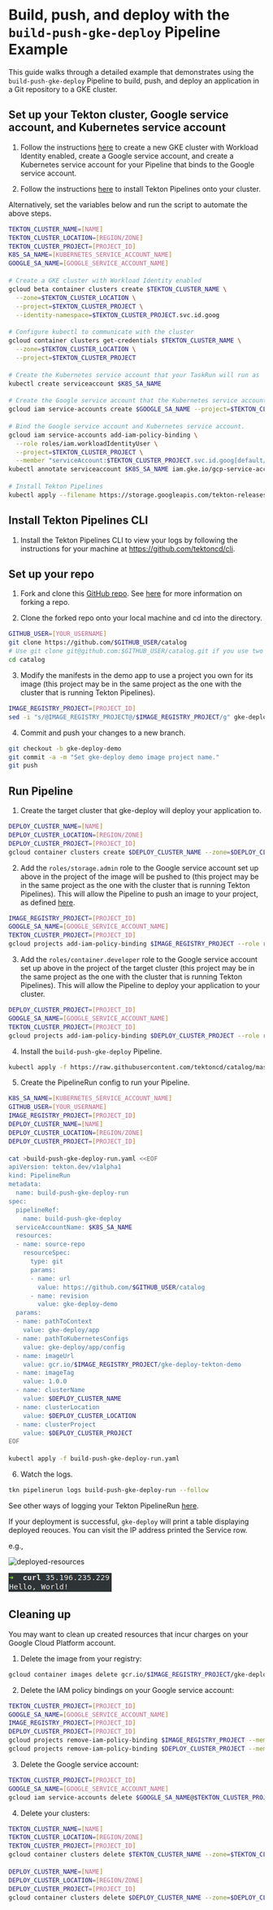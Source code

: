 # Build, push, and deploy with the `build-push-gke-deploy` Pipeline Example

This guide walks through a detailed example that demonstrates using the `build-push-gke-deploy` Pipeline to build, push, and deploy an application in a Git repository to a GKE cluster.

## Set up your Tekton cluster, Google service account, and Kubernetes service account

1. Follow the instructions [here](https://cloud.google.com/kubernetes-engine/docs/how-to/workload-identity#enable_workload_identity_on_a_new_cluster) to create a new GKE cluster with Workload Identity enabled, create a Google service account, and create a Kubernetes service account for your Pipeline that binds to the Google service account.

1. Follow the instructions [here](https://github.com/tektoncd/pipeline/blob/master/docs/install.md#installing-tekton-pipelines-1) to install Tekton Pipelines onto your cluster.

  Alternatively, set the variables below and run the script to automate the above steps.
  ```bash
  TEKTON_CLUSTER_NAME=[NAME]
  TEKTON_CLUSTER_LOCATION=[REGION/ZONE]
  TEKTON_CLUSTER_PROJECT=[PROJECT_ID]
  K8S_SA_NAME=[KUBERNETES_SERVICE_ACCOUNT_NAME]
  GOOGLE_SA_NAME=[GOOGLE_SERVICE_ACCOUNT_NAME]

  # Create a GKE cluster with Workload Identity enabled
  gcloud beta container clusters create $TEKTON_CLUSTER_NAME \
    --zone=$TEKTON_CLUSTER_LOCATION \
    --project=$TEKTON_CLUSTER_PROJECT \
    --identity-namespace=$TEKTON_CLUSTER_PROJECT.svc.id.goog

  # Configure kubectl to communicate with the cluster
  gcloud container clusters get-credentials $TEKTON_CLUSTER_NAME \
    --zone=$TEKTON_CLUSTER_LOCATION \
    --project=$TEKTON_CLUSTER_PROJECT

  # Create the Kubernetes service account that your TaskRun will run as
  kubectl create serviceaccount $K8S_SA_NAME

  # Create the Google service account that the Kubernetes service account will bind to
  gcloud iam service-accounts create $GOOGLE_SA_NAME --project=$TEKTON_CLUSTER_PROJECT

  # Bind the Google service account and Kubernetes service account.
  gcloud iam service-accounts add-iam-policy-binding \
    --role roles/iam.workloadIdentityUser \
    --project=$TEKTON_CLUSTER_PROJECT \
    --member "serviceAccount:$TEKTON_CLUSTER_PROJECT.svc.id.goog[default/$K8S_SA_NAME]" $GOOGLE_SA_NAME@$TEKTON_CLUSTER_PROJECT.iam.gserviceaccount.com
  kubectl annotate serviceaccount $K8S_SA_NAME iam.gke.io/gcp-service-account=$GOOGLE_SA_NAME@$TEKTON_CLUSTER_PROJECT.iam.gserviceaccount.com

  # Install Tekton Pipelines
  kubectl apply --filename https://storage.googleapis.com/tekton-releases/pipeline/latest/release.yaml
  ```

## Install Tekton Pipelines CLI

1. Install the Tekton Pipelines CLI to view your logs by following the instructions for your machine at https://github.com/tektoncd/cli.

## Set up your repo

1. Fork and clone this [GitHub repo](https://github.com/tektoncd/catalog). See [here](https://help.github.com/en/github/getting-started-with-github/fork-a-repo) for more information on forking a repo.

2. Clone the forked repo onto your local machine and cd into the directory.

  ```bash
  GITHUB_USER=[YOUR_USERNAME]
  git clone https://github.com/$GITHUB_USER/catalog
  # Use git clone git@github.com:$GITHUB_USER/catalog.git if you use two factor authentication
  cd catalog
  ```

3. Modify the manifests in the demo app to use a project you own for its image (this project may be in the same project as the one with the cluster that is running Tekton Pipelines).

  ```bash
  IMAGE_REGISTRY_PROJECT=[PROJECT_ID]
  sed -i "s/@IMAGE_REGISTRY_PROJECT@/$IMAGE_REGISTRY_PROJECT/g" gke-deploy/app/config/app.yaml
  ```

4. Commit and push your changes to a new branch.

  ```bash
  git checkout -b gke-deploy-demo
  git commit -a -m "Set gke-deploy demo image project name."
  git push
  ```

## Run Pipeline

1. Create the target cluster that gke-deploy will deploy your application to.

  ```bash
  DEPLOY_CLUSTER_NAME=[NAME]
  DEPLOY_CLUSTER_LOCATION=[REGION/ZONE]
  DEPLOY_CLUSTER_PROJECT=[PROJECT_ID]
  gcloud container clusters create $DEPLOY_CLUSTER_NAME --zone=$DEPLOY_CLUSTER_LOCATION --project=$DEPLOY_CLUSTER_PROJECT
  ```

2. Add the `roles/storage.admin` role to the Google service account set up above in the project of the image will be pushed to (this project may be in the same project as the one with the cluster that is running Tekton Pipelines). This will allow the Pipeline to push an image to your project, as defined [here](https://cloud.google.com/container-registry/docs/access-control).

  ```bash
  IMAGE_REGISTRY_PROJECT=[PROJECT_ID]
  GOOGLE_SA_NAME=[GOOGLE_SERVICE_ACCOUNT_NAME]
  TEKTON_CLUSTER_PROJECT=[PROJECT_ID]
  gcloud projects add-iam-policy-binding $IMAGE_REGISTRY_PROJECT --role roles/storage.admin --member "serviceAccount:$GOOGLE_SA_NAME@$TEKTON_CLUSTER_PROJECT.iam.gserviceaccount.com" --project=$IMAGE_REGISTRY_PROJECT
  ```

3. Add the `roles/container.developer` role to the Google service account set up above in the project of the target cluster (this project may be in the same project as the one with the cluster that is running Tekton Pipelines). This will allow the Pipeline to deploy your application to your cluster.

  ```bash
  DEPLOY_CLUSTER_PROJECT=[PROJECT_ID]
  GOOGLE_SA_NAME=[GOOGLE_SERVICE_ACCOUNT_NAME]
  TEKTON_CLUSTER_PROJECT=[PROJECT_ID]
  gcloud projects add-iam-policy-binding $DEPLOY_CLUSTER_PROJECT --role roles/container.developer --member "serviceAccount:$GOOGLE_SA_NAME@$TEKTON_CLUSTER_PROJECT.iam.gserviceaccount.com" --project=$DEPLOY_CLUSTER_PROJECT
  ```

4. Install the `build-push-gke-deploy` Pipeline.

  ```bash
  kubectl apply -f https://raw.githubusercontent.com/tektoncd/catalog/master/gke-deploy/build-push-gke-deploy.yaml
  ```

5. Create the PipelineRun config to run your Pipeline.

  ```bash
  K8S_SA_NAME=[KUBERNETES_SERVICE_ACCOUNT_NAME]
  GITHUB_USER=[YOUR_USERNAME]
  IMAGE_REGISTRY_PROJECT=[PROJECT_ID]
  DEPLOY_CLUSTER_NAME=[NAME]
  DEPLOY_CLUSTER_LOCATION=[REGION/ZONE]
  DEPLOY_CLUSTER_PROJECT=[PROJECT_ID]

  cat >build-push-gke-deploy-run.yaml <<EOF
  apiVersion: tekton.dev/v1alpha1
  kind: PipelineRun
  metadata:
    name: build-push-gke-deploy-run
  spec:
    pipelineRef:
      name: build-push-gke-deploy
    serviceAccountName: $K8S_SA_NAME
    resources:
    - name: source-repo
      resourceSpec:
        type: git
        params:
        - name: url
          value: https://github.com/$GITHUB_USER/catalog
        - name: revision
          value: gke-deploy-demo
    params:
    - name: pathToContext
      value: gke-deploy/app
    - name: pathToKubernetesConfigs
      value: gke-deploy/app/config
    - name: imageUrl
      value: gcr.io/$IMAGE_REGISTRY_PROJECT/gke-deploy-tekton-demo
    - name: imageTag
      value: 1.0.0
    - name: clusterName
      value: $DEPLOY_CLUSTER_NAME
    - name: clusterLocation
      value: $DEPLOY_CLUSTER_LOCATION
    - name: clusterProject
      value: $DEPLOY_CLUSTER_PROJECT
  EOF

  kubectl apply -f build-push-gke-deploy-run.yaml
  ```

6. Watch the logs.

  ```bash
  tkn pipelinerun logs build-push-gke-deploy-run --follow
  ```

  See other ways of logging your Tekton PipelineRun [here](https://github.com/tektoncd/pipeline/blob/master/docs/logs.md).

  If your deployment is successful, `gke-deploy` will print a table displaying deployed reouces. You can visit the IP address printed the Service row.

  e.g.,

  ![deployed-resources](images/deployed-resources.png)

  ![response](images/response.png)

## Cleaning up

You may want to clean up created resources that incur charges on your Google Cloud Platform account.

1. Delete the image from your registry:

  ```bash
  gcloud container images delete gcr.io/$IMAGE_REGISTRY_PROJECT/gke-deploy-tekton-demo:1.0.0
  ```

2. Delete the IAM policy bindings on your Google service account:

  ```bash
  TEKTON_CLUSTER_PROJECT=[PROJECT_ID]
  GOOGLE_SA_NAME=[GOOGLE_SERVICE_ACCOUNT_NAME]
  IMAGE_REGISTRY_PROJECT=[PROJECT_ID]
  DEPLOY_CLUSTER_PROJECT=[PROJECT_ID]
  gcloud projects remove-iam-policy-binding $IMAGE_REGISTRY_PROJECT --member=serviceAccount:$GOOGLE_SA_NAME@$TEKTON_CLUSTER_PROJECT.iam.gserviceaccount.com --role=roles/storage.admin --project=$IMAGE_REGISTRY_PROJECT
  gcloud projects remove-iam-policy-binding $DEPLOY_CLUSTER_PROJECT --member=serviceAccount:$GOOGLE_SA_NAME@$TEKTON_CLUSTER_PROJECT.iam.gserviceaccount.com --role=roles/container.developer --project=$DEPLOY_CLUSTER_PROJECT
  ```

3. Delete the Google service account:

  ```bash
  TEKTON_CLUSTER_PROJECT=[PROJECT_ID]
  GOOGLE_SA_NAME=[GOOGLE_SERVICE_ACCOUNT_NAME]
  gcloud iam service-accounts delete $GOOGLE_SA_NAME@$TEKTON_CLUSTER_PROJECT.iam.gserviceaccount.com --project=$TEKTON_CLUSTER_PROJECT -q
  ```

4. Delete your clusters:

  ```bash
  TEKTON_CLUSTER_NAME=[NAME]
  TEKTON_CLUSTER_LOCATION=[REGION/ZONE]
  TEKTON_CLUSTER_PROJECT=[PROJECT_ID]
  gcloud container clusters delete $TEKTON_CLUSTER_NAME --zone=$TEKTON_CLUSTER_LOCATION --project=$TEKTON_CLUSTER_PROJECT --async -q

  DEPLOY_CLUSTER_NAME=[NAME]
  DEPLOY_CLUSTER_LOCATION=[REGION/ZONE]
  DEPLOY_CLUSTER_PROJECT=[PROJECT_ID]
  gcloud container clusters delete $DEPLOY_CLUSTER_NAME --zone=$DEPLOY_CLUSTER_LOCATION --project=$DEPLOY_CLUSTER_PROJECT --async -q
  ```

